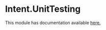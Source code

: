 ﻿# Intent.UnitTesting

This module has documentation available [here.](https://docs.intentarchitect.com/articles/modules-dotnet/intent-unittesting/intent-unittesting.html)